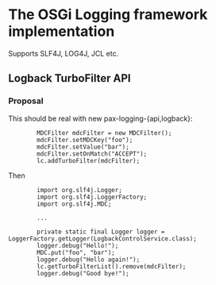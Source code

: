 # The OSGi Logging framework implementation

Supports SLF4J, LOG4J, JCL etc.

## Logback TurboFilter API

### Proposal

This should be real with new pax-logging-{api,logback}:

```
        MDCFilter mdcFilter = new MDCFilter();
        mdcFilter.setMDCKey("foo");
        mdcFilter.setValue("bar");
        mdcFilter.setOnMatch("ACCEPT");
        lc.addTurboFilter(mdcFilter);
```

Then

```
        import org.slf4j.Logger;
        import org.slf4j.LoggerFactory;
        import org.slf4j.MDC;

        ...

        private static final Logger logger = LoggerFactory.getLogger(LogbackControlService.class);
        logger.debug("Hello!");
        MDC.put("foo", "bar");
        logger.debug("Hello again!");
        lc.getTurboFilterList().remove(mdcFilter);
        logger.debug("Good bye!");
```
